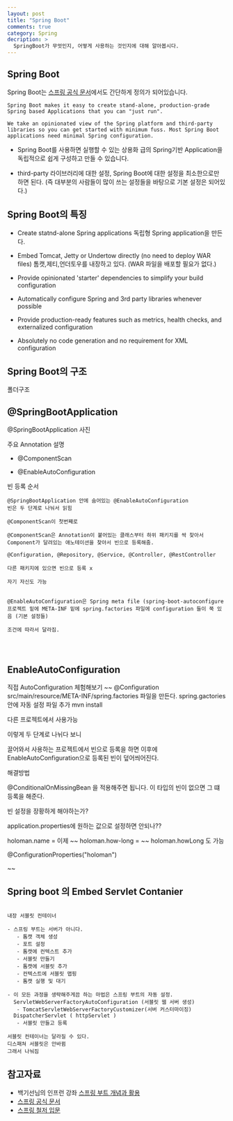 ```yaml
---
layout: post
title: "Spring Boot"
comments: true
category: Spring
decription: >
  SpringBoot가 무엇인지, 어떻게 사용하는 것인지에 대해 알아봅시다.
---
```


## Spring Boot

Spring Boot는 [스프링 공식 문서](https://spring.io/projects/spring-boot)에서도 간단하게 정의가 되어있습니다.

~~~
Spring Boot makes it easy to create stand-alone, production-grade Spring based Applications that you can "just run".

We take an opinionated view of the Spring platform and third-party libraries so you can get started with minimum fuss. Most Spring Boot applications need minimal Spring configuration.
~~~

- Spring Boot를 사용하면 실행할 수 있는 상용화 급의 Spring기반 Application을 독립적으로 쉽게 구성하고 만들 수 있습니다.

-  third-party 라이브러리에 대한 설정, Spring Boot에 대한 설정을 최소한으로만 하면 된다.
   (즉 대부분의 사람들이 많이 쓰는 설정들을 바탕으로 기본 설정은 되어있다.)


## Spring Boot의 특징

- Create statnd-alone Spring applications
  독립형 Spring application을 만든다.

- Embed Tomcat, Jetty or Undertow directly (no need to deploy WAR files)
  톰캣,제티,언더토우를 내장하고 있다. (WAR 파일을 배포할 필요가 없다.)

- Provide opinionated 'starter' dependencies to simplify your build configuration


- Automatically configure Spring and 3rd party libraries whenever possible

- Provide production-ready features such as metrics, health checks, and externalized configuration

- Absolutely no code generation and no requirement for XML configuration

## Spring Boot의 구조

폴더구조

## @SpringBootApplication

@SpringBootApplication 사진

주요 Annotation 설명

- @ComponentScan

- @EnableAutoConfiguration

빈 등록 순서

~~~
@SpringBootApplication 안에 숨어있는 @EnableAutoConfiguration
빈은 두 단계로 나눠서 읽힘

@ComponentScan이 첫번째로

@ComponentScan은 Annotation이 붙어있는 클래스부터 하위 패키지를 싹 찾아서 Component가 달려있는 애노테이션을 찾아서 빈으로 등록해줌.

@Configuration, @Repository, @Service, @Controller, @RestController

다른 패키지에 있으면 빈으로 등록 x

자기 자신도 가능


@EnableAutoConfiguration은 Spring meta file (spring-boot-autoconfigure 프로젝트 밑에 META-INF 밑에 spring.factories 파일에 configuration 들이 쭉 있음 (기본 설정들)

조건에 따라서 달라짐.




~~~

## EnableAutoConfiguration
직접 AutoConfiguration 체험해보기
~~
@Configuration
src/main/resource/META-INF/spring.factories 파일을 만든다.
spring.gactories 안에 자동 설정 파일 추가
mvn install

다른 프로젝트에서 사용가능


이렇게 두 단계로 나뉘다 보니

끌어와서 사용하는 프로젝트에서 빈으로 등록을 하면 이후에 EnableAutoConfiguration으로 등록된 빈이 덮어씌어진다.


해결방법

@ConditionalOnMissingBean 을 적용해주면 됩니다.
이 타입의 빈이 없으면 그 떄 등록을 해준다.

빈 설정을 장황하게 해야하는가?


application.properties에 원하는 값으로 설정하면 안되나??

holoman.name = 이제 ~~
holoman.how-long = ~~
holoman.howLong 도 가능

@ConfigurationProperties("holoman")

~~


## Spring boot 의 Embed Servlet Contanier

~~~

내장 서블릿 컨테이너

- 스프링 부트는 서버가 아니다.
   - 톰캣 객체 생성
   - 포트 설정
   - 톰캣에 컨텍스트 추가
   - 서블릿 만들기
   - 톰캣에 서블릿 추가
   - 컨텍스트에 서블릿 맵핑
   - 톰캣 실행 및 대기

- 이 모든 과정을 생략해주게끔 하는 마법은 스프링 부트의 자동 설정.
  ServletWebServerFactoryAutoConfiguration (서블릿 웹 서버 생성)
   - TomcatServletWebServerFactoryCustomizer(서버 커스터마이징)
  DispatcherServlet ( httpServlet )
   - 서블릿 만들고 등록

서블릿 컨테이너는 달라질 수 있다. 
디스패쳐 서블릿은 안바뀜
그래서 나눠짐

~~~



## 참고자료

- 백기선님의 인프런 강좌 [스프링 부트 개념과 활용](https://www.inflearn.com/course/%EC%8A%A4%ED%94%84%EB%A7%81%EB%B6%80%ED%8A%B8)
- [스프링 공식 문서](https://spring.io/projects/spring-boot)
- [스프링 철저 입문](http://www.yes24.com/goods/detail/59192207)

<!--stackedit_data:
eyJoaXN0b3J5IjpbLTg2NTg0MDcyNF19
-->